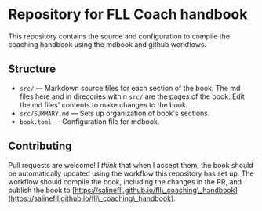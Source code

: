 # Repository for FLL Coach handbook

This repository contains the source and configuration to compile the coaching handbook using the mdbook and github workflows.

## Structure

- `src/` — Markdown source files for each section of the book. The md files here and in direcories within `src/` are the pages of the book. Edit the md files' contents to make changes to the book.
- `src/SUMMARY.md` — Sets up organization of book's sections.
- `book.toml` — Configuration file for mdbook.

## Contributing

Pull requests are welcome! I *think* that when I accept them, the book should be automatically updated using the workflow this repository has set up. The workflow should compile the book, including the changes in the PR, and publish the book to [https://salinefll.github.io/fll\_coaching\_handbook](https://salinefll.github.io/fll\_coaching\_handbook).
